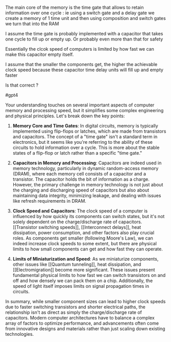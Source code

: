 


The main core of the memory is the time gate that allows to retain information over one cycle : ie using a switch gate and a delay gate we create a memory of 1 time unit and then using composition and switch gates we turn that into the RAM


I assume the time gate is probably implemented with a capacitor that takes one cycle to fill up or empty up. Or probably even more than that for safety

Essentially the clcok speed of computers is limited by how fast we can make this capacitor empty itself.

I assume that the smaller the components get, the higher the achievable clock speed because these capacitor time delay units will fill up and empty faster

Is that correct ? 



#gpt4 


Your understanding touches on several important aspects of computer memory and processing speed, but it simplifies some complex engineering and physical principles. Let's break down the key points:

1. **Memory Core and Time Gates**: In digital circuits, memory is typically implemented using flip-flops or latches, which are made from transistors and capacitors. The concept of a "time gate" isn't a standard term in electronics, but it seems like you're referring to the ability of these circuits to hold information over a cycle. This is more about the stable states of a flip-flop or latch rather than a specific "time gate."

2. **Capacitors in Memory and Processing**: Capacitors are indeed used in memory technology, particularly in dynamic random-access memory (DRAM), where each memory cell consists of a capacitor and a transistor. The capacitor holds the bit of information as a charge. However, the primary challenge in memory technology is not just about the charging and discharging speed of capacitors but also about maintaining data integrity, minimizing leakage, and dealing with issues like refresh requirements in DRAM.

3. **Clock Speed and Capacitors**: The clock speed of a computer is influenced by how quickly its components can switch states, but it's not solely dependent on the charge/discharge rate of capacitors. [[Transistor switching speeds]], [[Interconnect delays]], heat dissipation, power consumption, and other factors also play crucial roles. As components get smaller (following Moore's Law), we can indeed increase clock speeds to some extent, but there are physical limits to how small components can get and how fast they can operate.

4. **Limits of Miniaturization and Speed**: As we miniaturize components, other issues like [[Quantum tunneling]], heat dissipation, and [[Electromigration]] become more significant. These issues present fundamental physical limits to how fast we can switch transistors on and off and how densely we can pack them on a chip. Additionally, the speed of light itself imposes limits on signal propagation times in circuits.

In summary, while smaller component sizes can lead to higher clock speeds due to faster switching transistors and shorter electrical paths, the relationship isn't as direct as simply the charge/discharge rate of capacitors. Modern computer architectures have to balance a complex array of factors to optimize performance, and advancements often come from innovative designs and materials rather than just scaling down existing technologies.